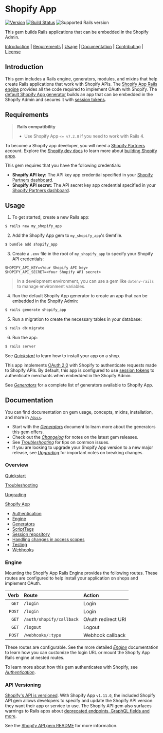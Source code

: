# Shopify App

[![Version][gem]][gem_url] [![Build Status](https://github.com/Shopify/shopify_app/workflows/CI/badge.svg)](https://github.com/Shopify/shopify_app/actions?query=workflow%3ACI) ![Supported Rails version][supported_rails_version]

[gem]: https://img.shields.io/gem/v/shopify_app.svg
[gem_url]: https://rubygems.org/gems/shopify_app
[supported_rails_version]: https://img.shields.io/badge/rails-%3C6.1.0-orange

This gem builds Rails applications that can be embedded in the Shopify Admin.

[Introduction](#introduction) | 
[Requirements](#requirements) | 
[Usage](#usage) | 
[Documentation](#documentation) | 
[Contributing](/CONTRIBUTING.md) |
[License](/LICENSE)

## Introduction

This gem includes a Rails engine, generators, modules, and mixins that help create Rails applications that work with Shopify APIs. The [Shopify App Rails engine](/docs/shopify_app/engine.md) provides all the code required to implement OAuth with Shopify. The [default Shopify App generator](/docs/shopify_app/generators.md#-environment-rails-generate-shopify_app) builds an app that can be embedded in the Shopify Admin and secures it with [session tokens](https://shopify.dev/concepts/apps/building-embedded-apps-using-session-tokens).

<!-- This section is linked to in `templates/shopify_app.rb.tt`. Be careful renaming this heading. -->
## Requirements

> **Rails compatibility** 
> * Use Shopify App `<= v7.2.8` if you need to work with Rails 4.

To become a Shopify app developer, you will need a [Shopify Partners](https://www.shopify.com/partners) account. Explore the [Shopify dev docs](https://shopify.dev/concepts/shopify-introduction) to learn more about [building Shopify apps](https://shopify.dev/concepts/apps).

This gem requires that you have the following credentials:

- **Shopify API key:** The API key app credential specified in your [Shopify Partners dashboard](https://partners.shopify.com/organizations). 
- **Shopify API secret:** The API secret key app credential specified in your [Shopify Partners dashboard](https://partners.shopify.com/organizations). 

## Usage

1. To get started, create a new Rails app:

``` sh
$ rails new my_shopify_app
```

2. Add the Shopify App gem to `my_shopify_app`'s Gemfile.

```sh
$ bundle add shopify_app
```

3. Create a `.env` file in the root of `my_shopify_app` to specify your Shopify API credentials:

```
SHOPIFY_API_KEY=<Your Shopify API key>
SHOPIFY_API_SECRET=<Your Shopify API secret>
```

> In a development environment, you can use a gem like `dotenv-rails` to manage environment variables. 

4. Run the default Shopify App generator to create an app that can be embedded in the Shopify Admin:

```sh
$ rails generate shopify_app
```

5. Run a migration to create the necessary tables in your database:

```sh
$ rails db:migrate
```

6. Run the app:

```sh
$ rails server
```

See [*Quickstart*](/docs/Quickstart.md) to learn how to install your app on a shop.

This app implements [OAuth 2.0](https://shopify.dev/tutorials/authenticate-with-oauth) with Shopify to authenticate requests made to Shopify APIs. By default, this app is configured to use [session tokens](https://shopify.dev/concepts/apps/building-embedded-apps-using-session-tokens) to authenticate merchants when embedded in the Shopify Admin.

See [*Generators*](/docs/shopify_app/generators.md) for a complete list of generators available to Shopify App.

## Documentation

You can find documentation on gem usage, concepts, mixins, installation, and more in [`/docs`](/docs).

* Start with the [*Generators*](/docs/shopify_app/generators.md) document to learn more about the generators this gem offers.
* Check out the [*Changelog*](/CHANGELOG.md) for notes on the latest gem releases.
* See [*Troubleshooting*](/docs/Troubleshooting.md) for tips on common issues.
* If you are looking to upgrade your Shopify App version to a new major release, see [*Upgrading*](/docs/Upgrading.md) for important notes on breaking changes.

### Overview

[Quickstart](/docs/Quickstart.md)

[Troubleshooting](/docs/Troubleshooting.md)

[Upgrading](/docs/Upgrading.md)

[Shopify App](/docs/shopify_app)
  * [Authentication](/docs/shopify_app/authentication.md)
  * [Engine](/docs/shopify_app/engine.md)
  * [Generators](/docs/shopify_app/generators.md)
  * [ScriptTags](/docs/shopify_app/script-tags.md)
  * [Session repository](/docs/shopify_app/session-repository.md)
  * [Handling changes in access scopes](/docs/shopify_app/handling-access-scopes-changes.md)
  * [Testing](/docs/shopify_app/testing.md)
  * [Webhooks](/docs/shopify_app/webhooks.md)

### Engine

Mounting the Shopify App Rails Engine provides the following routes. These routes are configured to help install your application on shops and implement OAuth.

| Verb   | Route                    | Action             |
|   ---: | :---                     | :---               |
| `GET`  | `/login`                 | Login              |
| `POST` | `/login`                 | Login              |
| `GET`  | `/auth/shopify/callback` | OAuth redirect URI |
| `GET`  | `/logout`                | Logout             |
| `POST` | `/webhooks/:type`        | Webhook callback   |

These routes are configurable. See the more detailed [*Engine*](/docs/shopify_app/engine.md) documentation to learn how you can customize the login URL or mount the Shopify App Rails engine at nested routes.

To learn more about how this gem authenticates with Shopify, see [*Authentication*](/docs/shopify_app/authentication.md).

### API Versioning

[Shopify's API is versioned](https://shopify.dev/concepts/about-apis/versioning). With Shopify App `v1.11.0`, the included Shopify API gem allows developers to specify and update the Shopify API version they want their app or service to use. The Shopify API gem also surfaces warnings to Rails apps about [deprecated endpoints, GraphQL fields and more](https://shopify.dev/concepts/about-apis/versioning#deprecation-practices).

See the [Shopify API gem README](https://github.com/Shopify/shopify_api/) for more information.
